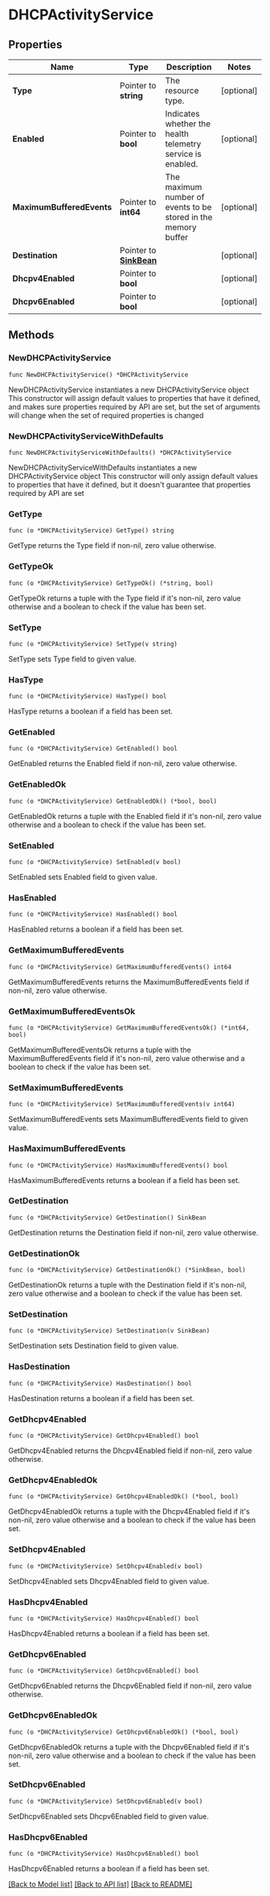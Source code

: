 # DHCPActivityService

## Properties

Name | Type | Description | Notes
------------ | ------------- | ------------- | -------------
**Type** | Pointer to **string** | The resource type. | [optional] 
**Enabled** | Pointer to **bool** | Indicates whether the health telemetry service is enabled. | [optional] 
**MaximumBufferedEvents** | Pointer to **int64** | The maximum number of events to be stored in the memory buffer | [optional] 
**Destination** | Pointer to [**SinkBean**](SinkBean.md) |  | [optional] 
**Dhcpv4Enabled** | Pointer to **bool** |  | [optional] 
**Dhcpv6Enabled** | Pointer to **bool** |  | [optional] 

## Methods

### NewDHCPActivityService

`func NewDHCPActivityService() *DHCPActivityService`

NewDHCPActivityService instantiates a new DHCPActivityService object
This constructor will assign default values to properties that have it defined,
and makes sure properties required by API are set, but the set of arguments
will change when the set of required properties is changed

### NewDHCPActivityServiceWithDefaults

`func NewDHCPActivityServiceWithDefaults() *DHCPActivityService`

NewDHCPActivityServiceWithDefaults instantiates a new DHCPActivityService object
This constructor will only assign default values to properties that have it defined,
but it doesn't guarantee that properties required by API are set

### GetType

`func (o *DHCPActivityService) GetType() string`

GetType returns the Type field if non-nil, zero value otherwise.

### GetTypeOk

`func (o *DHCPActivityService) GetTypeOk() (*string, bool)`

GetTypeOk returns a tuple with the Type field if it's non-nil, zero value otherwise
and a boolean to check if the value has been set.

### SetType

`func (o *DHCPActivityService) SetType(v string)`

SetType sets Type field to given value.

### HasType

`func (o *DHCPActivityService) HasType() bool`

HasType returns a boolean if a field has been set.

### GetEnabled

`func (o *DHCPActivityService) GetEnabled() bool`

GetEnabled returns the Enabled field if non-nil, zero value otherwise.

### GetEnabledOk

`func (o *DHCPActivityService) GetEnabledOk() (*bool, bool)`

GetEnabledOk returns a tuple with the Enabled field if it's non-nil, zero value otherwise
and a boolean to check if the value has been set.

### SetEnabled

`func (o *DHCPActivityService) SetEnabled(v bool)`

SetEnabled sets Enabled field to given value.

### HasEnabled

`func (o *DHCPActivityService) HasEnabled() bool`

HasEnabled returns a boolean if a field has been set.

### GetMaximumBufferedEvents

`func (o *DHCPActivityService) GetMaximumBufferedEvents() int64`

GetMaximumBufferedEvents returns the MaximumBufferedEvents field if non-nil, zero value otherwise.

### GetMaximumBufferedEventsOk

`func (o *DHCPActivityService) GetMaximumBufferedEventsOk() (*int64, bool)`

GetMaximumBufferedEventsOk returns a tuple with the MaximumBufferedEvents field if it's non-nil, zero value otherwise
and a boolean to check if the value has been set.

### SetMaximumBufferedEvents

`func (o *DHCPActivityService) SetMaximumBufferedEvents(v int64)`

SetMaximumBufferedEvents sets MaximumBufferedEvents field to given value.

### HasMaximumBufferedEvents

`func (o *DHCPActivityService) HasMaximumBufferedEvents() bool`

HasMaximumBufferedEvents returns a boolean if a field has been set.

### GetDestination

`func (o *DHCPActivityService) GetDestination() SinkBean`

GetDestination returns the Destination field if non-nil, zero value otherwise.

### GetDestinationOk

`func (o *DHCPActivityService) GetDestinationOk() (*SinkBean, bool)`

GetDestinationOk returns a tuple with the Destination field if it's non-nil, zero value otherwise
and a boolean to check if the value has been set.

### SetDestination

`func (o *DHCPActivityService) SetDestination(v SinkBean)`

SetDestination sets Destination field to given value.

### HasDestination

`func (o *DHCPActivityService) HasDestination() bool`

HasDestination returns a boolean if a field has been set.

### GetDhcpv4Enabled

`func (o *DHCPActivityService) GetDhcpv4Enabled() bool`

GetDhcpv4Enabled returns the Dhcpv4Enabled field if non-nil, zero value otherwise.

### GetDhcpv4EnabledOk

`func (o *DHCPActivityService) GetDhcpv4EnabledOk() (*bool, bool)`

GetDhcpv4EnabledOk returns a tuple with the Dhcpv4Enabled field if it's non-nil, zero value otherwise
and a boolean to check if the value has been set.

### SetDhcpv4Enabled

`func (o *DHCPActivityService) SetDhcpv4Enabled(v bool)`

SetDhcpv4Enabled sets Dhcpv4Enabled field to given value.

### HasDhcpv4Enabled

`func (o *DHCPActivityService) HasDhcpv4Enabled() bool`

HasDhcpv4Enabled returns a boolean if a field has been set.

### GetDhcpv6Enabled

`func (o *DHCPActivityService) GetDhcpv6Enabled() bool`

GetDhcpv6Enabled returns the Dhcpv6Enabled field if non-nil, zero value otherwise.

### GetDhcpv6EnabledOk

`func (o *DHCPActivityService) GetDhcpv6EnabledOk() (*bool, bool)`

GetDhcpv6EnabledOk returns a tuple with the Dhcpv6Enabled field if it's non-nil, zero value otherwise
and a boolean to check if the value has been set.

### SetDhcpv6Enabled

`func (o *DHCPActivityService) SetDhcpv6Enabled(v bool)`

SetDhcpv6Enabled sets Dhcpv6Enabled field to given value.

### HasDhcpv6Enabled

`func (o *DHCPActivityService) HasDhcpv6Enabled() bool`

HasDhcpv6Enabled returns a boolean if a field has been set.


[[Back to Model list]](../README.md#documentation-for-models) [[Back to API list]](../README.md#documentation-for-api-endpoints) [[Back to README]](../README.md)


